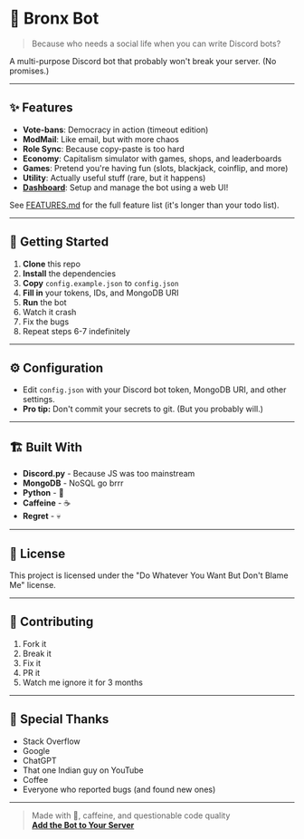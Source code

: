 # 🤖 Bronx Bot

> Because who needs a social life when you can write Discord bots?

A multi-purpose Discord bot that probably won't break your server. (No promises.)

---

## ✨ Features

- **Vote-bans**: Democracy in action (timeout edition)
- **ModMail**: Like email, but with more chaos
- **Role Sync**: Because copy-paste is too hard
- **Economy**: Capitalism simulator with games, shops, and leaderboards
- **Games**: Pretend you're having fun (slots, blackjack, coinflip, and more)
- **Utility**: Actually useful stuff (rare, but it happens)
- [**Dashboard**](https://bronxbot.onrender.com/): Setup and manage the bot using a web UI!

See [FEATURES.md](FEATURES.md) for the full feature list (it's longer than your todo list).

---

## 🚀 Getting Started

1. **Clone** this repo
2. **Install** the dependencies
3. **Copy** `config.example.json` to `config.json`
4. **Fill in** your tokens, IDs, and MongoDB URI
5. **Run** the bot
6. Watch it crash
7. Fix the bugs
8. Repeat steps 6-7 indefinitely

---

## ⚙️ Configuration

- Edit `config.json` with your Discord bot token, MongoDB URI, and other settings.
- **Pro tip:** Don't commit your secrets to git. (But you probably will.)

---

## 🏗️ Built With

- **Discord.py** - Because JS was too mainstream
- **MongoDB** - NoSQL go brrr
- **Python** - 🐍
- **Caffeine** - ☕
- **Regret** - 💀

---

## 📝 License

This project is licensed under the "Do Whatever You Want But Don't Blame Me" license.

---

## 🤝 Contributing

1. Fork it
2. Break it
3. Fix it
4. PR it
5. Watch me ignore it for 3 months

---

## 💖 Special Thanks

- Stack Overflow
- Google
- ChatGPT
- That one Indian guy on YouTube
- Coffee
- Everyone who reported bugs (and found new ones)

---

> Made with 💖, caffeine, and questionable code quality  
> [**Add the Bot to Your Server**](https://bronxbot.onrender.com/invite)
